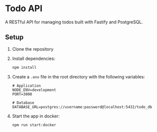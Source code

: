 # Todo API

A RESTful API for managing todos built with Fastify and PostgreSQL.

## Setup

1. Clone the repository
2. Install dependencies:

   ```bash
   npm install
   ```

3. Create a `.env` file in the root directory with the following variables:

   ```
   # Application
   NODE_ENV=development
   PORT=3000

   # Database
   DATABASE_URL=postgres://username:password@localhost:5432/todo_db
   ```

4. Start the app in docker:
   ```bash
   npm run start:docker
   ```
